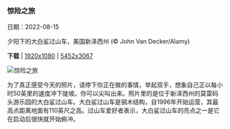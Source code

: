 ### 惊险之旅

日期：2022-08-15

夕阳下的大白鲨过山车，美国新泽西州 (© John Van Decker/Alamy)

**下载**  |  [1920x1080](https://cn.bing.com/th?id=OHR.GreatWhiteRoller_ZH-CN1541809088_1920x1080.jpg)  |  [5452x3067](https://cn.bing.com/th?id=OHR.GreatWhiteRoller_ZH-CN1541809088_UHD.jpg)

![惊险之旅](https://cn.bing.com/th?id=OHR.GreatWhiteRoller_ZH-CN1541809088_1920x1080.jpg "夕阳下的大白鲨过山车，美国新泽西州 (© John Van Decker/Alamy)")

为了真正感受今天的照片，请停下你正在做的事情，举起双手，想象自己正以每小时50英里的速度冲下陡坡。你可以尖叫出来。照片里的是位于新泽西州的莫雷码头游乐园的大白鲨过山车。大白鲨过山车是钢木结构，自1996年开始运营，其最高点距离地面有110英尺之高。过山车爱好者表示，大白鲨过山车的亮点之一是它在启动后很快就开始俯冲。
